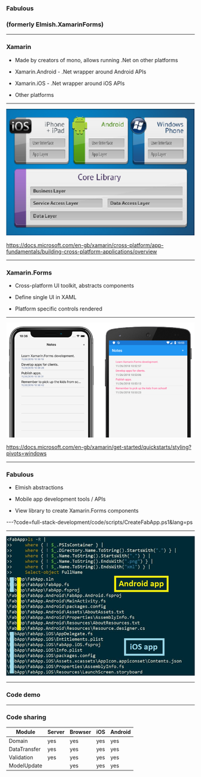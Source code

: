 
### Fabulous

### (formerly Elmish.XamarinForms)

---

### Xamarin

- Made by creators of mono, allows running .Net on other platforms

- Xamarin.Android - .Net wrapper around Android APIs

- Xamarin.iOS - .Net wrapper around iOS APIs

- Other platforms

---

![Xamarin](full-stack-development/assets/img/xamarinPlatform.png)

https://docs.microsoft.com/en-gb/xamarin/cross-platform/app-fundamentals/building-cross-platform-applications/overview

---

### Xamarin.Forms

- Cross-platform UI toolkit, abstracts components

- Define single UI in XAML

- Platform specific controls rendered

---

![Xamarin](full-stack-development/assets/img/xamarinNotes.png)

https://docs.microsoft.com/en-gb/xamarin/get-started/quickstarts/styling?pivots=windows

---

### Fabulous

- Elmish abstractions

- Mobile app development tools / APIs

- View library to create Xamarin.Forms components


---?code=full-stack-development/code/scripts/CreateFabApp.ps1&lang=ps

---

![Files](full-stack-development/assets/img/FabulousAppNewFilesAnnotated.jpg)

---

### Code demo

---

### Code sharing

| Module       | Server | Browser |  iOS  | Android |
| ------------ | ------ | ------  |------ |-------- |
| Domain       |  yes   |   yes   |  yes  |   yes   |
| DataTransfer |  yes   |   yes   |  yes  |   yes   |
| Validation   |  yes   |   yes   |  yes  |   yes   |
| ModelUpdate  |        |   yes   |  yes  |   yes   |

